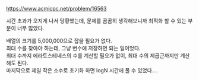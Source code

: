 https://www.acmicpc.net/problem/16563


시간 초과가 오지게 나서 당황했는데, 문제를 곰곰히 생각해보니까 최적화 할 수 있는 부분이 너무 많았다.  
  
  
  
배열의 크기를 5,000,000으로 잡을 필요가 없다.  
최대 수를 찾아야 하는데, 그냥 변수에 저장하면 되는 일이었다.  
최대 수까지 에라토스테네스의 수를 계산할 필요가 없이, 최대 수의 제곱근까지만 계산해도 된다.  
마지막으로 제일 작은 소수로 초기화 하면 logN 시간에 풀 수 있었다....  
